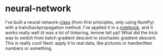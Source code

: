 # neural-network
I've built a neural network-[class](https://github.com/magnushelliesen/neural-network/blob/main/neural_network/neural_network.py) (from first principles, only using NumPy) with a train/backpropagation method. I've applied it in a [notebook](https://github.com/magnushelliesen/neural-network/blob/main/neural-network.ipynb), and it works really well (it was a lot of tinkering, lemme tell ya)! What did the trick was to switch from batch gradient descent to stochastic gradient descent. This is really cool! Next: apply it to real data, like pictures or handwritten numbers or something.
